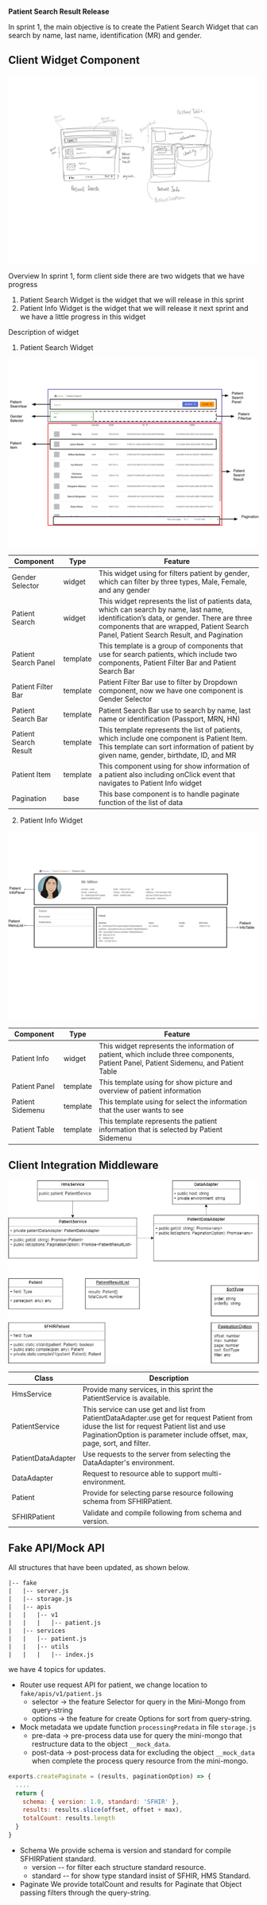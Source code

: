 **Patient Search Result Release**

In sprint 1, the main objective is to create the Patient Search Widget that can search by name, last name, identification (MR) and gender.

## Client Widget Component

![patient search widget](../assets/client_widget_overview.png)

Overview
In sprint 1, form client side there are two widgets that we have progress
1. Patient Search Widget is the widget that we will release in this sprint
2. Patient Info Widget is the widget that we will release it next sprint and we have a little progress in this widget

Description of widget

1. Patient Search Widget

![patient search widget](../assets/patient_search_widget.png)

Component | Type | Feature
-- | -- | --
Gender Selector | widget | This widget using for filters patient by gender, which can filter by three types, Male, Female, and any gender
Patient Search | widget | This widget represents the list of patients data, which can search by name, last name, identification’s data, or gender. There are three components that are wrapped, Patient Search Panel, Patient Search Result, and Pagination
Patient Search Panel | template | This template is a group of components that use for search patients, which include two components, Patient Filter Bar and Patient Search Bar
Patient Filter Bar | template | Patient Filter Bar use to filter by Dropdown component, now we have one component is Gender Selector
Patient Search Bar | template | Patient Search Bar use to search by name, last name or identification (Passport, MRN, HN)
Patient Search Result | template | This template represents the list of patients, which include one component is Patient Item. This template can sort information of patient by given name, gender, birthdate, ID, and MR
Patient Item | template | This component using for show information of a patient also including onClick event that navigates to Patient Info widget
Pagination | base | This base component is to handle paginate function of the list of data

2. Patient Info Widget

![patient search widget](../assets/patient_info.png)

Component | Type | Feature
-- | -- | --
Patient Info | widget | This widget represents the information of patient, which include three components, Patient Panel, Patient Sidemenu, and Patient Table
Patient Panel | template | This template using for show picture and overview of patient information
Patient Sidemenu | template | This template using for select the information that the user wants to see
Patient Table | template | This template represents the patient information that is selected by Patient Sidemenu


## Client Integration Middleware

![patient search widget](../assets/client_diagram.png)

Class | Description
-- | --
HmsService | Provide many services, in this sprint the PatientService is available.
PatientService | This service can use get and list from PatientDataAdapter.use get for request Patient from iduse the list for request Patient list and use PaginationOption is parameter include offset, max, page, sort, and filter.
PatientDataAdapter | Use requests to the server from selecting the DataAdapter's environment.
DataAdapter | Request to resource able to support multi-environment.
Patient | Provide for selecting parse resource following schema from SFHIRPatient.
SFHIRPatient | Validate and compile following from schema and version.



## Fake API/Mock API

All structures that have been updated, as shown below.
```
|-- fake
|   |-- server.js
|   |-- storage.js
|   |-- apis
|   |   |-- v1
|   |   |   |-- patient.js
|   |-- services
|   |   |-- patient.js
|   |   |-- utils
|   |   |   |-- index.js
```
we have 4 topics for updates.
* Router use request API for patient, we change location to `fake/apis/v1/patient.js`
    - selector  → the feature Selector for query in the Mini-Mongo from query-string 
    - options → the feature for create Options for sort from query-string.
* Mock metadata we update function `processingPredata` in file `storage.js` 
    - pre-data → pre-process data use for query the mini-mongo that restructure data to the object `__mock_data`.
    - post-data →  post-process data for excluding the object `__mock_data` when complete the process query resource from the mini-mongo.
```javascript
exports.createPaginate = (results, paginationOption) => {
  ....
  return {
    schema: { version: 1.0, standard: 'SFHIR' },
    results: results.slice(offset, offset + max),
    totalCount: results.length
  }
}
```
* Schema 
 We provide schema is version and standard for compile SFHIRPatient standard.
    - version -- for filter each structure standard resource.
    - standard -- for show type standard insist of SFHIR, HMS Standard.
* Paginate
We provide totalCount and results for Paginate that Object passing filters through the query-string.